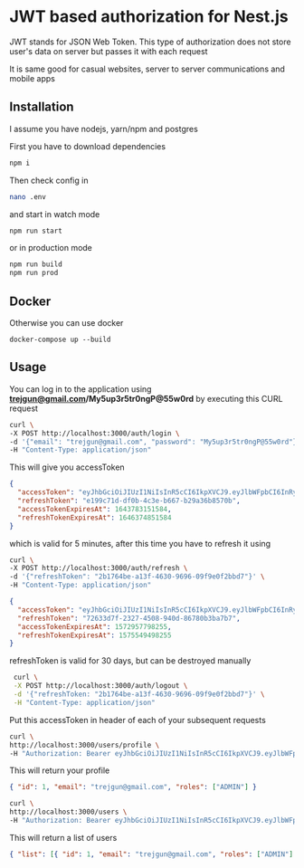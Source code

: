# JWT based authorization for Nest.js

JWT stands for JSON Web Token. This type of authorization does not store user's data on server but passes it with each request

It is same good for casual websites, server to server communications and mobile apps

## Installation

I assume you have nodejs, yarn/npm and postgres

First you have to download dependencies

```bash
npm i
```

Then check config in

```bash
nano .env
```

and start in watch mode

```bash
npm run start
```

or in production mode

```bash
npm run build
npm run prod
```

## Docker

Otherwise you can use docker

```shell script
docker-compose up --build
```

## Usage

You can log in to the application using **trejgun@gmail.com/My5up3r5tr0ngP@55w0rd** by executing this CURL request

```bash
curl \
-X POST http://localhost:3000/auth/login \
-d '{"email": "trejgun@gmail.com", "password": "My5up3r5tr0ngP@55w0rd"}' \
-H "Content-Type: application/json"
```

This will give you accessToken

```json
{
  "accessToken": "eyJhbGciOiJIUzI1NiIsInR5cCI6IkpXVCJ9.eyJlbWFpbCI6InRyZWpndW5AZ21haWwuY29tIiwiaWF0IjoxNjQzNzgyODUxLCJleHAiOjE2NDM3ODMxNTF9.7s3yqyp1rxP6k9iICwYG-S3c9fMu5eF_Eh4SXUOfSyI",
  "refreshToken": "e199c71d-df0b-4c3e-b667-b29a36b8570b",
  "accessTokenExpiresAt": 1643783151584,
  "refreshTokenExpiresAt": 1646374851584
}
```

which is valid for 5 minutes, after this time you have to refresh it using

```sh
curl \
-X POST http://localhost:3000/auth/refresh \
-d '{"refreshToken": "2b1764be-a13f-4630-9696-09f9e0f2bbd7"}' \
-H "Content-Type: application/json"
```

```json
{
  "accessToken": "eyJhbGciOiJIUzI1NiIsInR5cCI6IkpXVCJ9.eyJlbWFpbCI6InRyZWpndW5AZ21haWwuY29tIiwiaWF0IjoxNjQzNzgyODUxLCJleHAiOjE2NDM3ODMxNTF9.7s3yqyp1rxP6k9iICwYG-S3c9fMu5eF_Eh4SXUOfSyI",
  "refreshToken": "72633d7f-2327-4508-940d-86780b3ba7b7",
  "accessTokenExpiresAt": 1572957798255,
  "refreshTokenExpiresAt": 1575549498255
}
```

refreshToken is valid for 30 days, but can be destroyed manually

```sh
 curl \
 -X POST http://localhost:3000/auth/logout \
 -d '{"refreshToken: "2b1764be-a13f-4630-9696-09f9e0f2bbd7"}' \
 -H "Content-Type: application/json"
```

Put this accessToken in header of each of your subsequent requests

```bash
curl \
http://localhost:3000/users/profile \
-H "Authorization: Bearer eyJhbGciOiJIUzI1NiIsInR5cCI6IkpXVCJ9.eyJlbWFpbCI6InRyZWpndW5AZ21haWwuY29tIiwiaWF0IjoxNjQzNzgyODUxLCJleHAiOjE2NDM3ODMxNTF9.7s3yqyp1rxP6k9iICwYG-S3c9fMu5eF_Eh4SXUOfSyI"
```

This will return your profile

```json
{ "id": 1, "email": "trejgun@gmail.com", "roles": ["ADMIN"] }
```

```bash
curl \
http://localhost:3000/users \
-H "Authorization: Bearer eyJhbGciOiJIUzI1NiIsInR5cCI6IkpXVCJ9.eyJlbWFpbCI6InRyZWpndW5AZ21haWwuY29tIiwiaWF0IjoxNjQzNzgyODUxLCJleHAiOjE2NDM3ODMxNTF9.7s3yqyp1rxP6k9iICwYG-S3c9fMu5eF_Eh4SXUOfSyI"

```

This will return a list of users

```json
{ "list": [{ "id": 1, "email": "trejgun@gmail.com", "roles": ["ADMIN"] }], "count": 1 }
```
